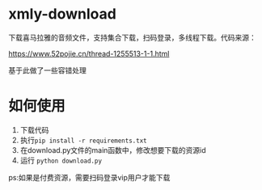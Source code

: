 # xmly-download
下载喜马拉雅的音频文件，支持集合下载，扫码登录，多线程下载。代码来源：

https://www.52pojie.cn/thread-1255513-1-1.html

基于此做了一些容错处理


# 如何使用

1. 下载代码
2. 执行`pip install -r requirements.txt`
3. 在download.py文件的main函数中，修改想要下载的资源id
4. 运行 `python download.py`


ps:如果是付费资源，需要扫码登录vip用户才能下载
